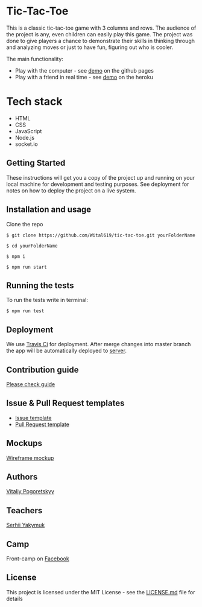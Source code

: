 # Tic-Tac-Toe

This is a classic tic-tac-toe game with 3 columns and rows.
The audience of the project is any, even children can easily play this game.
The project was done to give players a chance to demonstrate their skills in thinking through and analyzing moves or just to have fun, figuring out who is cooler.

The main functionality:
- Play with the computer - see [demo](https://wital619.github.io/tic-tac-toe/) on the github pages
- Play with a friend in real time - see [demo](https://tic-tac-toe-wital619.herokuapp.com/) on the heroku

# Tech stack
 - HTML
 - CSS
 - JavaScript
 - Node.js
 - socket.io

## Getting Started
These instructions will get you a copy of the project up and running on your local machine for development and testing purposes. See deployment for notes on how to deploy the project on a live system.

## Installation and usage

Clone the repo

```
$ git clone https://github.com/Wital619/tic-tac-toe.git yourFolderName
```

```
$ cd yourFolderName
```

```
$ npm i
```

```
$ npm run start
```

## Running the tests

To run the tests write in terminal: 

```
$ npm run test
```

## Deployment

We use [Travis Ci](https://travis-ci.org/) for deployment. 
After merge changes into master branch the app will be automatically deployed to [server](https://wital619.github.io/tic-tac-toe/).

## Contribution guide

[Please check guide](https://github.com/Wital619/tic-tac-toe/blob/master/.github/CONTRIBUTING.md)

## Issue & Pull Request templates

  * [Issue template](https://github.com/Wital619/tic-tac-toe/blob/master/.github/ISSUE_TEMPLATE.md)
  * [Pull Request template](https://github.com/Wital619/tic-tac-toe/blob/master/.github/PULL_REQUEST_TEMPLATE.md)

## Mockups

[Wireframe mockup](https://wireframepro.mockflow.com/view/Me990f544878e6d7ede961f6f97af97be1539629871444#/page/416705f7b0bc4e448a9462b99379b5ae)

## Authors

[Vitaliy Pogoretskyy](https://github.com/Wital619)

## Teachers

[Serhii Yakymuk](https://github.com/serhii-yakymuk)

## Camp
Front-camp on [Facebook](https://www.facebook.com/groups/270300106928894)

## License

This project is licensed under the MIT License - see the [LICENSE.md](LICENSE.md) file for details

